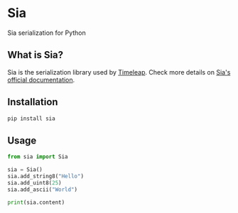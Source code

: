 # Sia

Sia serialization for Python

## What is Sia?

Sia is the serialization library used by [Timeleap](https://github.com/TimeleapLabs/timeleap). Check more details on [Sia's official documentation](https://timeleap.swiss/docs/products/sia).

## Installation

```bash
pip install sia
```

## Usage

```python
from sia import Sia

sia = Sia()
sia.add_string8("Hello")
sia.add_uint8(25)
sia.add_ascii("World")

print(sia.content)
```
